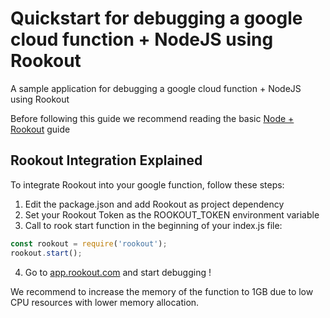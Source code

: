 # Quickstart for debugging a google cloud function + NodeJS using Rookout  

A sample application for debugging a google cloud function + NodeJS using Rookout

Before following this guide we recommend reading the basic [Node + Rookout] guide

## Rookout Integration Explained

To integrate Rookout into your google function, follow these steps:

1. Edit the package.json and add Rookout as project dependency
2. Set your Rookout Token as the ROOKOUT_TOKEN environment variable
3. Call to rook start function in the beginning of your index.js file:
``` js
const rookout = require('rookout');
rookout.start();
```
4. Go to [app.rookout.com](https://app.rookout.com/) and start debugging !

We recommend to increase the memory of the function to 1GB due to low CPU resources with lower memory allocation.

[Node + Rookout]: https://docs.rookout.com/docs/sdk-setup.html
[npm]: https://www.npmjs.com/package/rookout

